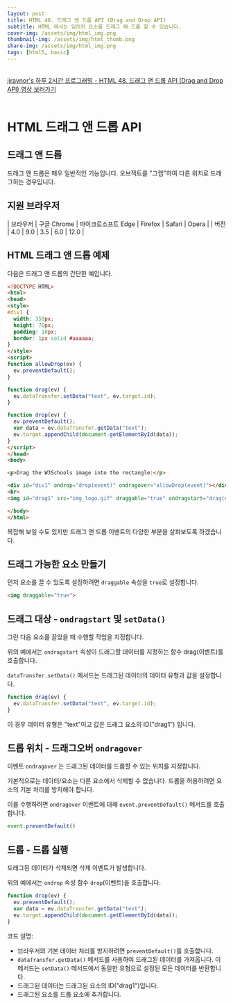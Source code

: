```yaml
---
layout: post
title: HTML 48. 드래그 앤 드롭 API (Drag and Drop API)
subtitle: HTML 에서는 임의의 요소를 드래그 해 드롭 할 수 있습니다.
cover-img: /assets/img/html_img.png
thumbnail-img: /assets/img/html_thumb.png
share-img: /assets/img/html_img.png
tags: [html5, basic]
---
```


<br>
<a href="https://youtu.be/YPJC6boacqs" target="_blank">jiraynor's 하루 2시간 프로그래밍 - HTML 48. 드래그 앤 드롭 API (Drag and Drop API) 영상 보러가기</a>
<br>
<br>

# HTML 드래그 앤 드롭 API

## 드래그 앤 드롭

드래그 앤 드롭은 매우 일반적인 기능입니다. 오브젝트를 "그랩"하여 다른 위치로 드래그하는 경우입니다.

## 지원 브라우저

| 브라우저 | 구글 Chrome | 마이크로소프트 Edge | Firefox | Safari | Opera |
| 버전 | 4.0 | 9.0 | 3.5 | 6.0 | 12.0 |

## HTML 드래그 앤 드롭 예제

다음은 드래그 앤 드롭의 간단한 예입니다.

```html
<!DOCTYPE HTML>
<html>
<head>
<style>
#div1 {
  width: 350px;
  height: 70px;
  padding: 10px;
  border: 1px solid #aaaaaa;
}
</style>
<script>
function allowDrop(ev) {
  ev.preventDefault();
}

function drag(ev) {
  ev.dataTransfer.setData("text", ev.target.id);
}

function drop(ev) {
  ev.preventDefault();
  var data = ev.dataTransfer.getData("text");
  ev.target.appendChild(document.getElementById(data));
}
</script>
</head>
<body>

<p>Drag the W3Schools image into the rectangle:</p>

<div id="div1" ondrop="drop(event)" ondragover="allowDrop(event)"></div>
<br>
<img id="drag1" src="img_logo.gif" draggable="true" ondragstart="drag(event)" width="336" height="69">

</body>
</html>
```

복잡해 보일 수도 있지만 드래그 앤 드롭 이벤트의 다양한 부분을 살펴보도록 하겠습니다.

## 드래그 가능한 요소 만들기

먼저 요소를 끌 수 있도록 설정하려면 ```draggable``` 속성을 ```true```로 설정합니다.

```html
<img draggable="true">
```

## 드래그 대상 - ```ondragstart``` 및 ```setData()```

그런 다음 요소를 끌었을 때 수행할 작업을 지정합니다.

위의 예에서는 ```ondragstart``` 속성이 드래그할 데이터를 지정하는 함수 drag(이벤트)를 호출합니다.

```dataTransfer.setData()``` 메서드는 드래그된 데이터의 데이터 유형과 값을 설정합니다.

```javascript
function drag(ev) {
  ev.dataTransfer.setData("text", ev.target.id);
}
```

이 경우 데이터 유형은 "text"이고 값은 드래그 요소의 ID("drag1") 입니다.

## 드롭 위치 - 드래그오버 ```ondragover```

이벤트 ```ondragover``` 는 드래그된 데이터를 드롭할 수 있는 위치를 지정합니다.

기본적으로는 데이터/요소는 다른 요소에서 삭제할 수 없습니다. 드롭을 허용하려면 요소의 기본 처리를 방지해야 합니다.

이를 수행하려면 ```ondragover``` 이벤트에 대해 ```event.preventDefault()``` 메서드를 호출합니다.

```javascript
event.preventDefault()
```

## 드롭 - 드롭 실행

드래그된 데이터가 삭제되면 삭제 이벤트가 발생합니다.

위의 예에서는 ```ondrop``` 속성 함수 ```drop```(이벤트)을 호출합니다.

```javascript
function drop(ev) {
  ev.preventDefault();
  var data = ev.dataTransfer.getData("text");
  ev.target.appendChild(document.getElementById(data));
}
```

코드 설명:

+ 브라우저의 기본 데이터 처리를 방지하려면 ```preventDefault()```를 호출합니다.
+ ```dataTransfer.getData()``` 메서드를 사용하여 드래그된 데이터를 가져옵니다. 이 메서드는 ```setData()``` 메서드에서 동일한 유형으로 설정된 모든 데이터를 반환합니다.
+ 드래그된 데이터는 드래그된 요소의 ID("drag1")입니다.
+ 드래그된 요소를 드롭 요소에 추가합니다.

